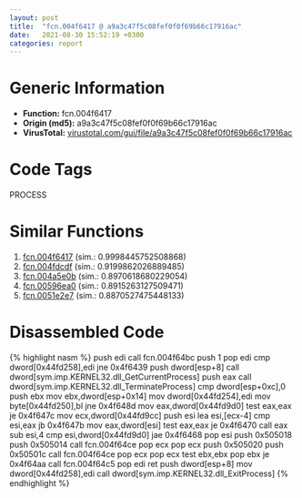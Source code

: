 ```yaml
---
layout: post
title:  "fcn.004f6417 @ a9a3c47f5c08fef0f0f69b66c17916ac"
date:   2021-08-30 15:52:19 +0300
categories: report
---
```


# Generic Information
- **Function:** fcn.004f6417
- **Origin (md5):** a9a3c47f5c08fef0f0f69b66c17916ac
- **VirusTotal:** [virustotal.com/gui/file/a9a3c47f5c08fef0f0f69b66c17916ac][virustotal_ref]

# Code Tags
<span class="tag" id="PROCESS">PROCESS</span>


# Similar Functions

1. [fcn.004f6417][similar_1_ref] (sim.: 0.9998445752508868)
2. [fcn.004fdcdf][similar_2_ref] (sim.: 0.9199862026889485)
3. [fcn.004a5e0b][similar_3_ref] (sim.: 0.8970618680229054)
4. [fcn.00596ea0][similar_4_ref] (sim.: 0.8915263127509471)
5. [fcn.0051e2e7][similar_5_ref] (sim.: 0.8870527475448133)


# Disassembled Code

{% highlight nasm %}
push edi
call fcn.004f64bc
push 1
pop edi
cmp dword[0x44fd258],edi
jne 0x4f6439
push dword[esp+8]
call dword[sym.imp.KERNEL32.dll_GetCurrentProcess]
push eax
call dword[sym.imp.KERNEL32.dll_TerminateProcess]
cmp dword[esp+0xc],0
push ebx
mov ebx,dword[esp+0x14]
mov dword[0x44fd254],edi
mov byte[0x44fd250],bl
jne 0x4f648d
mov eax,dword[0x44fd9d0]
test eax,eax
je 0x4f647c
mov ecx,dword[0x44fd9cc]
push esi
lea esi,[ecx-4]
cmp esi,eax
jb 0x4f647b
mov eax,dword[esi]
test eax,eax
je 0x4f6470
call eax
sub esi,4
cmp esi,dword[0x44fd9d0]
jae 0x4f6468
pop esi
push 0x505018
push 0x505014
call fcn.004f64ce
pop ecx
pop ecx
push 0x505020
push 0x50501c
call fcn.004f64ce
pop ecx
pop ecx
test ebx,ebx
pop ebx
je 0x4f64aa
call fcn.004f64c5
pop edi
ret 
push dword[esp+8]
mov dword[0x44fd258],edi
call dword[sym.imp.KERNEL32.dll_ExitProcess]
{% endhighlight %}


[similar_1_ref]: /report/fcn.004f6417@ef3a0211d1ddb224667e2aa0d915337b
[similar_2_ref]: /report/fcn.004fdcdf@557dcbbf2711fedc520328fbbc657056
[similar_3_ref]: /report/fcn.004a5e0b@3e981d1767f44f5fe2446a49ffe52f4e
[similar_4_ref]: /report/fcn.00596ea0@140d3779c34998b2115004c062b02ca8
[similar_5_ref]: /report/fcn.0051e2e7@da37d90419c1292c0f16cbfd1f66402d
[virustotal_ref]: https://www.virustotal.com/gui/file/a9a3c47f5c08fef0f0f69b66c17916ac